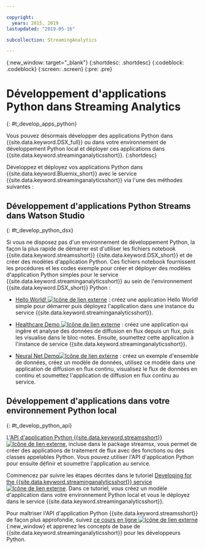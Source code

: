 ```yaml
---

copyright:
  years: 2015, 2019
lastupdated: "2019-05-16"

subcollection: StreamingAnalytics

---
```


<!-- Attribute definitions -->
{:new_window: target="_blank"}
{:shortdesc: .shortdesc}
{:codeblock: .codeblock}
{:screen: .screen}
{:pre: .pre}

# Développement d'applications Python dans Streaming Analytics
{: #t_develop_apps_python}

Vous pouvez désormais développer des applications Python dans {{site.data.keyword.DSX_full}} ou dans votre environnement de développement Python local et déployer ces applications dans {{site.data.keyword.streaminganalyticsshort}}.
{:shortdesc}

Développez et déployez vos applications Python dans {{site.data.keyword.Bluemix_short}} avec le service {{site.data.keyword.streaminganalyticsshort}} via l'une des méthodes suivantes :


## Développement d'applications Python Streams dans Watson Studio
{: #t_develop_python_dsx}

Si vous ne disposez pas d'un environnement de développement Python, la façon la plus rapide de démarrer est d'utiliser les fichiers notebook {{site.data.keyword.streamsshort}} {{site.data.keyword.DSX_short}} et de créer des modèles d'application Python. Ces fichiers notebook fournissent les procédures et les codes exemple pour créer et déployer des modèles d'application Python simples pour le service {{site.data.keyword.streaminganalyticsshort}} au sein de l'environnement {{site.data.keyword.DSX_short}} Python :

* [Hello World! ![Icône de lien externe](../../icons/launch-glyph.svg "Icône de lien externe")](https://apsportal.ibm.com/exchange/public/entry/view/9fc33ce7301f10e21a9f92039ca9c6e8) : créez une application Hello World! simple pour démarrer puis déployez l'application dans une instance du service {{site.data.keyword.streaminganalyticsshort}}.

* [Healthcare Demo ![Icône de lien externe](../../icons/launch-glyph.svg "Icône de lien externe")](https://apsportal.ibm.com/exchange/public/entry/view/9fc33ce7301f10e21a9f92039cad29a6) : créez une application qui ingère et analyse des données de diffusion en flux depuis un flux, puis les visualise dans le bloc-notes. Ensuite, soumettez cette application à l'instance de service {{site.data.keyword.streaminganalyticsshort}}.

* [Neural Net Demo![Icône de lien externe](../../icons/launch-glyph.svg "Icône de lien externe")](https://apsportal.ibm.com/exchange/public/entry/view/9fc33ce7301f10e21a9f92039ca60bb7) : créez un exemple d'ensemble de données, créez un modèle de données, utilisez ce modèle dans une application de diffusion en flux continu, visualisez le flux de données en continu et soumettez l'application de diffusion en flux continu au service.

## Développement d'applications dans votre environnement Python local
 {: #t_develop_python_api}

L'[API d'application Python {{site.data.keyword.streamsshort}} ![Icône de lien externe](../../icons/launch-glyph.svg "Icône de lien externe")](http://ibmstreams.github.io/streamsx.documentation/docs/python/python-appapi-devguide/#50-api-features), incluse dans le package streamsx, vous permet de créer des applications de traitement de flux avec des fonctions ou des classes appelables Python. Vous pouvez utiliser l'API d'application Python pour ensuite définir et soumettre l'application au service.

Commencez par suivre les étapes décrites dans le tutoriel [Developing for the {{site.data.keyword.streaminganalyticsshort}} service ![Icône de lien externe](../../icons/launch-glyph.svg "Icône de lien externe")](http://ibmstreams.github.io/streamsx.documentation/docs/python/1.6/python-appapi-devguide-2a/index.html). Dans ce tutoriel, vous créez un modèle d'application dans votre environnement Python local et vous le déployez dans le service {{site.data.keyword.streaminganalyticsshort}}.

Pour maîtriser l'API d'application Python {{site.data.keyword.streamsshort}} de façon plus approfondie, suivez [ce cours en ligne ![Icône de lien externe](../../icons/launch-glyph.svg "Icône de lien externe")](https://developer.ibm.com/courses/all/streaming-analytics-basics-python-developers/){:new_window} et apprenez les concepts de base de {{site.data.keyword.streaminganalyticsshort}} pour les développeurs Python.
